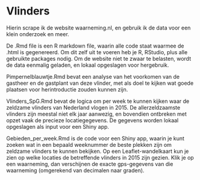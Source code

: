 # Vlinders
Hierin scrape ik de website waarneming.nl, en gebruik ik de data voor een klein onderzoek en meer.

De .Rmd file is een R markdown file, waarin alle code staat waarmee de .html is gegenereerd.
Om dit zelf uit te voeren heb je R, RStudio, plus alle gebruikte packages nodig. 
Om de website niet te zwaar te belasten, wordt de data eenmalig geladen, en lokaal opgeslagen voor hergebruik.

Pimpernelblauwtje.Rmd bevat een analyse van het voorkomen van de gastheer en de gastplant van deze vlinder,
		met als doel te kijken wat goede plaatsen voor herintroductie zouden kunnen zijn. 
		
Vlinders_SpG.Rmd bevat de logica om per week te kunnen kijken waar de zeldzame vlinders van Nederland vlogen
		in 2015. De allerzeldzaamste vlinders zijn meestal niet elk jaar aanwezig, en bovendien ontbreken met 
		opzet vaak de precieze locatiegegevens. De gegevens worden lokaal opgeslagen als input voor een Shiny app.

Gebieden_per_week.Rmd is de code voor een Shiny app, waarin je kunt zoeken wat in een bepaald weeknummer de beste
		plekken zijn om zeldzame vlinders te kunnen bekijken. Op een Leaflet-wandelkaart kun je zien op welke
		locaties de betreffende vlinders in 2015 zijn gezien. Klik je op een waarneming, dan verschijnen de 
		exacte gps-gegevens van die waarneming (omgerekend van decimalen naar graden).